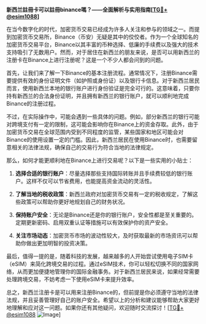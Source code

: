 **新西兰註冊卡可以註冊binance嗎？——全面解析与实用指南[[TG💪+ @esim1088](https://t.me/s/esim1088)]**

在当今数字化的时代，加密货币交易已经成为许多人关注和参与的领域之一。而提到加密货币交易所，Binance（币安）无疑是其中的佼佼者。作为一个全球知名的加密货币交易平台，Binance以其丰富的币种选择、低廉的手续费以及强大的技术支持吸引了无数用户。然而，对于居住在新西兰的朋友来说，是否可以用新西兰的注册卡在Binance上进行注册呢？这是一个不少人都会问到的问题。

首先，让我们来了解一下Binance的基本注册流程。通常情况下，注册Binance需要提供有效的身份证明文件（如护照或身份证）以及银行卡信息。对于新西兰居民而言，使用新西兰本地的银行账户进行身份验证是完全可行的。这意味着，只要你持有新西兰的合法身份证明，并且拥有新西兰的银行账户，就可以顺利地完成Binance的注册过程。

不过，在实际操作中，可能会遇到一些具体的问题。例如，部分新西兰的银行可能对跨境支付有一定的限制，这可能会影响你在Binance上的资金存取。此外，由于加密货币交易在全球范围内受到不同程度的监管，某些国家和地区可能会对Binance的使用设置一定的门槛。因此，新西兰居民在使用Binance时，也需要留意相关的法律法规，确保自己的交易行为符合当地的法律规定。

那么，如何才能更顺利地在Binance上进行交易呢？以下是一些实用的小贴士：

1. **选择合适的银行账户**：尽量选择那些支持国际转账并且手续费较低的银行账户。这样不仅可以节省费用，也能提高资金流动的灵活性。
   
2. **了解当地的税收政策**：新西兰政府对加密货币交易有一定的税收规定，了解这些政策可以帮助你更好地规划自己的财务状况。

3. **保持账户安全**：无论是Binance还是你的银行账户，安全性都是至关重要的。定期更新密码、启用双重认证等措施可以有效保护你的资产安全。

4. **关注市场动态**：加密货币市场的波动性较大，及时获取最新的市场资讯可以帮助你做出更加明智的投资决策。

最后，值得一提的是，随着科技的发展，越来越多的人开始尝试使用电子SIM卡（eSIM）来简化跨境交易的过程。通过eSIM技术，你可以轻松切换不同的国家网络，从而更加便捷地管理你的国际金融事务。对于新西兰居民来说，如果经常需要处理跨境交易，不妨考虑一下使用eSIM卡来提升效率。

总之，新西兰注册卡是可以用来注册Binance的，但前提是你必须遵守当地的法律法规，并且妥善管理好自己的账户安全。希望以上的分析和建议能够帮助大家更好地理解和应对这一问题。如果你还有其他疑问，欢迎随时交流探讨！[[TG💪+ @esim1088](https://t.me/s/esim1088) ![Image](https://i.postimg.cc/4NQfJmqS/Snipaste-2025-05-13-00-14-12.png)]
